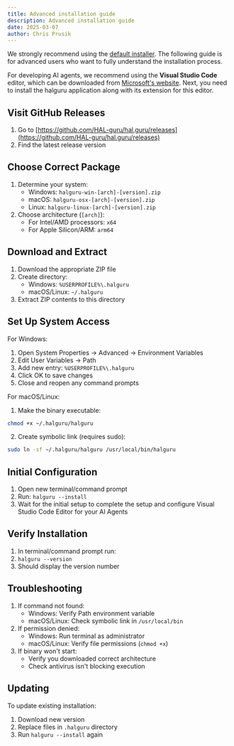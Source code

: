 ```yaml
---
title: Advanced installation guide
description: Advanced installation guide
date: 2025-03-07
author: Chris Prusik
---
```


We strongly recommend using the [default installer](install.md). The following guide is for advanced users who want to fully understand the installation process.

For developing AI agents, we recommend using the **Visual Studio Code** editor, which can be downloaded from [Microsoft's website](https://code.visualstudio.com/download).
Next, you need to install the halguru application along with its extension for this editor.

## Visit GitHub Releases

1. Go to [https://github.com/HAL-guru/hal.guru/releases](https://github.com/HAL-guru/hal.guru/releases)
2. Find the latest release version

## Choose Correct Package

1. Determine your system:
   - Windows: `halguru-win-[arch]-[version].zip`
   - macOS: `halguru-osx-[arch]-[version].zip`
   - Linux: `halguru-linux-[arch]-[version].zip`
2. Choose architecture (`[arch]`):
   - For Intel/AMD processors: `x64`
   - For Apple Silicon/ARM: `arm64`

## Download and Extract

1. Download the appropriate ZIP file
2. Create directory:
   - Windows: `%USERPROFILE%\.halguru`
   - macOS/Linux: `~/.halguru`
3. Extract ZIP contents to this directory

## Set Up System Access

For Windows:

1. Open System Properties → Advanced → Environment Variables
2. Edit User Variables → Path
3. Add new entry: `%USERPROFILE%\.halguru`
4. Click OK to save changes
5. Close and reopen any command prompts

For macOS/Linux:

1. Make the binary executable:

```bash
chmod +x ~/.halguru/halguru
```

2. Create symbolic link (requires sudo):

```bash
sudo ln -sf ~/.halguru/halguru /usr/local/bin/halguru
```

## Initial Configuration

1. Open new terminal/command prompt
2. Run: `halguru --install`
3. Wait for the initial setup to complete the setup and configure Visual Studio Code Editor for your AI Agents

## Verify Installation

1. In terminal/command prompt run:
2. `halguru --version`
3. Should display the version number

## Troubleshooting

1. If command not found:
   - Windows: Verify Path environment variable
   - macOS/Linux: Check symbolic link in `/usr/local/bin`
2. If permission denied:
   - Windows: Run terminal as administrator
   - macOS/Linux: Verify file permissions (`chmod +x`)
3. If binary won't start:
   - Verify you downloaded correct architecture
   - Check antivirus isn't blocking execution

## Updating

To update existing installation:

1. Download new version
2. Replace files in `.halguru` directory
3. Run `halguru --install` again

